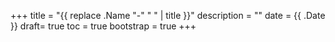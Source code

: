 +++
title = "{{ replace .Name "-" " " | title }}"
description = ""
date = {{ .Date }}
draft= true
toc = true
bootstrap = true
+++
